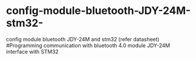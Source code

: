 # config-module-bluetooth-JDY-24M-stm32-
config module bluetooth  JDY-24M and stm32 (refer datasheet) 
#Programming communication with bluetooth 4.0 module JDY-24M interface with STM32
